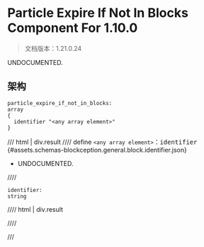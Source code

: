 # Particle Expire If Not In Blocks Component For 1.10.0

> 文档版本：1.21.0.24

UNDOCUMENTED.

## 架构

```mcschema
particle_expire_if_not_in_blocks:
array
{
  identifier "<any array element>"
}

```

/// html | div.result
//// define
`<any array element>`：<samp>identifier</samp> {#assets.schemas-blockception.general.block.identifier.json}

- UNDOCUMENTED.


////

```mcschema
identifier:
string

```

//// html | div.result

////



///

